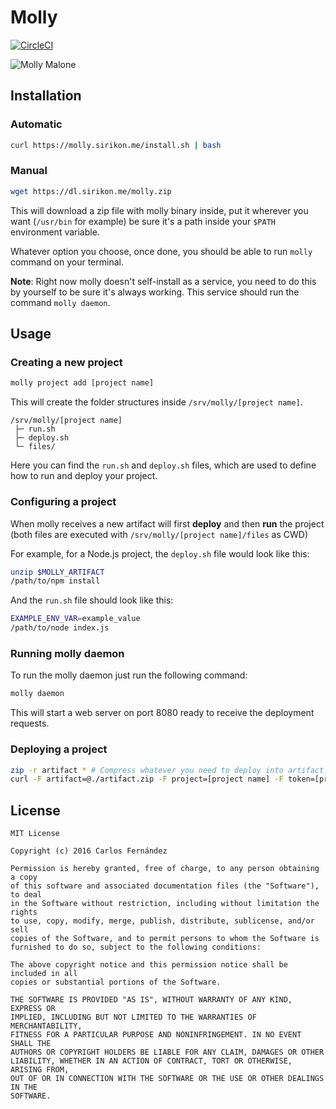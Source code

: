 # Molly #

[![CircleCI](https://circleci.com/gh/Sirikon/molly.svg?style=svg)](https://circleci.com/gh/Sirikon/molly)

![Molly Malone](http://i.imgur.com/vpbfqlb.jpg)

## Installation ##

### Automatic ###

```bash
curl https://molly.sirikon.me/install.sh | bash
```
### Manual ###

```bash
wget https://dl.sirikon.me/molly.zip
```

This will download a zip file with molly binary inside,
put it wherever you want (`/usr/bin` for example) be sure it's
a path inside your `$PATH` environment variable.

Whatever option you choose, once done, you should be able to run `molly`
command on your terminal.

__Note__: Right now molly doesn't self-install as a service, you need
to do this by yourself to be sure it's always working. This service
should run the command `molly daemon`.

## Usage ##

### Creating a new project ###

```bash
molly project add [project name]
```

This will create the folder structures inside `/srv/molly/[project name]`.

```
/srv/molly/[project name]
 ├─ run.sh
 ├─ deploy.sh
 └─ files/
```

Here you
can find the `run.sh` and `deploy.sh` files, which are used to define how
to run and deploy your project.

### Configuring a project ###

When molly receives a new artifact will first __deploy__ and then __run__
the project (both files are executed with `/srv/molly/[project name]/files`
as CWD)

For example, for a Node.js project, the `deploy.sh` file would look like this:

```bash
unzip $MOLLY_ARTIFACT
/path/to/npm install
```

And the `run.sh` file should look like this:

```bash
EXAMPLE_ENV_VAR=example_value
/path/to/node index.js
```

### Running molly daemon ###

To run the molly daemon just run the following command:

```bash
molly daemon
```

This will start a web server on port 8080 ready to receive the deployment requests.

### Deploying a project ###

```bash
zip -r artifact * # Compress whatever you need to deploy into artifact.zip
curl -F artifact=@./artifact.zip -F project=[project name] -F token=[project token] "http://yourserver.com:8080/deploy"
```

## License ##

```
MIT License

Copyright (c) 2016 Carlos Fernández

Permission is hereby granted, free of charge, to any person obtaining a copy
of this software and associated documentation files (the "Software"), to deal
in the Software without restriction, including without limitation the rights
to use, copy, modify, merge, publish, distribute, sublicense, and/or sell
copies of the Software, and to permit persons to whom the Software is
furnished to do so, subject to the following conditions:

The above copyright notice and this permission notice shall be included in all
copies or substantial portions of the Software.

THE SOFTWARE IS PROVIDED "AS IS", WITHOUT WARRANTY OF ANY KIND, EXPRESS OR
IMPLIED, INCLUDING BUT NOT LIMITED TO THE WARRANTIES OF MERCHANTABILITY,
FITNESS FOR A PARTICULAR PURPOSE AND NONINFRINGEMENT. IN NO EVENT SHALL THE
AUTHORS OR COPYRIGHT HOLDERS BE LIABLE FOR ANY CLAIM, DAMAGES OR OTHER
LIABILITY, WHETHER IN AN ACTION OF CONTRACT, TORT OR OTHERWISE, ARISING FROM,
OUT OF OR IN CONNECTION WITH THE SOFTWARE OR THE USE OR OTHER DEALINGS IN THE
SOFTWARE.
```
